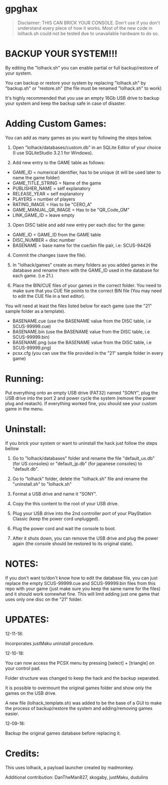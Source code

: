 # gpghax

>Disclaimer: THIS CAN BRICK YOUR CONSOLE. Don't use if you don't understand every piece of how it works. Most of the new code in lolhack.sh could not be tested due to unavailable hardware to do so.

# BACKUP YOUR SYSTEM!!!

By editing the "lolhack.sh" you can enable partial or full backup/restore of your system.

You can backup or restore your system by replacing "lolhack.sh" by "backup.sh" or "restore.sh" (the file must be renamed "lolhack.sh" to work)

It's highly recommended that you use an empty 16Gb USB drive to backup your system and keep the backup safe in case of disaster.


# Adding Custom Games:

You can add as many games as you want by following the steps below.

1. Open "lolhack/databases/custom.db" in an SQLite Editor of your choice (I use SQLiteStudio 3.2.1 for Windows).

2. Add new entry to the GAME table as follows:
* GAME_ID = numerical identifier, has to be unique (it will be used later to name the game folder)
* GAME_TITLE_STRING = Name of the game
* PUBLISHER_NAME = self explanatory
* RELEASE_YEAR = self explanatory
* PLAYERS = number of players
* RATING_IMAGE = Has to be "CERO_A"
* GAME_MANUAL_QR_IMAGE = Has to be "QR_Code_GM"
* LINK_GAME_ID = leave empty

3. Open DISC table and add new entry per each disc for the game:
* GAME_ID = GAME_ID from the GAME table
* DISC_NUMBER = disc number
* BASENAME = base name for the cue/bin file pair, i.e: SCUS-94426

4. Commit the changes (save the file).

5. In "lolhack/games" create as many folders as you added games in the database and rename them with the GAME_ID used in the database for each game. (i.e 21.)

6. Place the BIN/CUE files of your games in the correct folder. You need to make sure that you CUE file points to the correct BIN file (You may need to edit the CUE file in a text editor).

You will need at least the files listed below for each game (use the "21" sample folder as a template).
* BASENAME.cue (use the BASENAME value from the DISC table, i.e SCUS-99999.cue)
* BASENAME.bin (use the BASENAME value from the DISC table, i.e SCUS-99999.bin)
* BASENAME.png (use the BASENAME value from the DISC table, i.e SCUS-99999.png)
* pcsx.cfg (you can use the file provided in the "21" sample folder in every game)


# Running:
Put everything onto an empty USB drive (FAT32) named "SONY", plug the USB drive into the port 2 and power cycle the system (remove the power plug and reatach). If everything worked fine, you should see your custom game in the menu.


# Uninstall:
If you brick your system or want to uninstall the hack just follow the steps bellow

1. Go to "lolhack/databases" folder and rename the file "default_us.db" (for US consoles) or "default_jp.db" (for japanese consoles) to "default.db".

2. Go to "lolhack" folder, delete the "lolhack.sh" file and rename the "uninstall.sh" to "lolhack.sh"

3. Format a USB drive and name it "SONY".

4. Copy the this content to the root of your USB drive.

5. Plug your USB drive into the 2nd controller port of your PlayStation Classic (keep the power cord unplugged).

6. Plug the power cord and wait the console to boot.

7. After it shuts down, you can remove the USB drive and plug the power again (the console should be restored to its original state).


# NOTES:
If you don't want to/don't know how to edit the database file, you can just replace the empty SCUS-99999.cue and SCUS-99999.bin files from this repo with your game (just make sure you keep the same name for the files) and it should work somewhat fine. This will limit adding just one game that uses only one disc on the "21" folder.


# UPDATES:
12-11-18:

Incorporates justMaku uninstall procedure.

12-10-18:

You can now access the PCSX menu by pressing [select] + [triangle] on your control pad.

Folder structure was changed to keep the hack and the backup separated.

It is possible to overmount the original games folder and show only the games on the USB drive.

A new file (lolhack_template.sh) was added to be the base of a GUI to make the process of backup/restore the system and adding/removing games easier.

12-09-18:

Backup the original games database before replacing it.


# Credits:

This uses lolhack, a payload launcher created by madmonkey.

Additional contribution: DanTheMan827, skogaby, justMaku, dudulins
